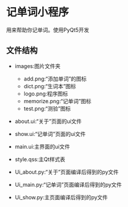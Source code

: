 # 记单词小程序

用来帮助你记单词。使用PyQt5开发

## 文件结构

+ images:图片文件夹
    + add.png:“添加单词”的图标
    + dict.png:“生词本”图标
    + logo.png:程序图标
    + memorize.png:“记单词”图标
    + test.png:“测验”图标

+ about.ui:“关于”页面的ui文件
+ show.ui:“记单词”页面的ui文件
+ main.ui:主界面的ui文件

+ style.qss:主Qt样式表

+ Ui_about.py:“关于”页面编译后得到的py文件
+ Ui_main.py:“记单词”页面编译后得到的py文件
+ Ui_show.py:主页面编译后得到的py文件
